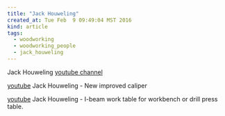 ```yaml
---
title: "Jack Houweling"
created_at: Tue Feb  9 09:49:04 MST 2016
kind: article
tags:
  - woodworking
  - woodworking_people
  - jack_houweling
---
```


Jack Houweling <a href="https://www.youtube.com/user/Jacka440" target="_blank">youtube channel</a>

<a href="https://www.youtube.com/watch?v=h5APbFw6R1E" target="_blank">youtube</a>
Jack Houweling - New improved caliper

<a href="https://www.youtube.com/watch?v=6jS4ZYIv8rg" target="_blank">youtube</a>
Jack Houweling - I-beam work table for workbench or drill press table.

<!--
html boilerplate
<a href="" target="_blank"></a>
<img src="" width="400px">
-->


